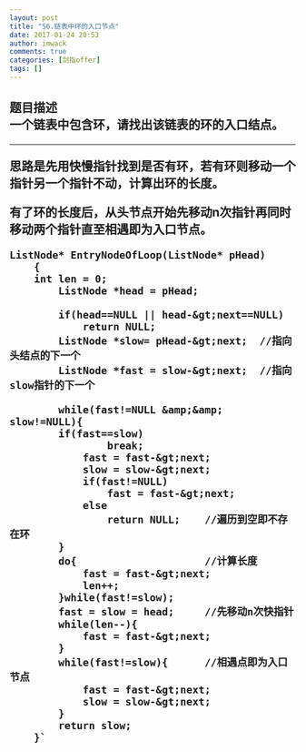 ```yaml
---
layout: post
title: "56.链表中环的入口节点"
date: 2017-01-24 20:53
author: imwack
comments: true
categories: [剑指offer]
tags: []
---
```

<h2 class="subject-item-title">题目描述


<div class="subject-describe">一个链表中包含环，请找出该链表的环的入口结点。</div>
<div class="subject-describe">

<hr />

思路是先用快慢指针找到是否有环，若有环则移动一个指针另一个指针不动，计算出环的长度。</div>
<div class="subject-describe">有了环的长度后，从头节点开始先移动n次指针再同时移动两个指针直至相遇即为入口节点。</div>


	ListNode* EntryNodeOfLoop(ListNode* pHead)
        {
        int len = 0;
            ListNode *head = pHead;
    
            if(head==NULL || head-&gt;next==NULL)
                return NULL;
            ListNode *slow= pHead-&gt;next;  //指向头结点的下一个
            ListNode *fast = slow-&gt;next;  //指向slow指针的下一个
    
            while(fast!=NULL &amp;&amp; slow!=NULL){
            if(fast==slow)
                    break;
                fast = fast-&gt;next;
                slow = slow-&gt;next;
                if(fast!=NULL)
                    fast = fast-&gt;next;
                else
                    return NULL;    //遍历到空即不存在环
            }
            do{                     //计算长度
                fast = fast-&gt;next;
                len++;
            }while(fast!=slow);
            fast = slow = head;     //先移动n次快指针
            while(len--){
                fast = fast-&gt;next;
            }
            while(fast!=slow){      //相遇点即为入口节点
                fast = fast-&gt;next;
                slow = slow-&gt;next;
            }
            return slow;
        }`

&nbsp;

</div>
